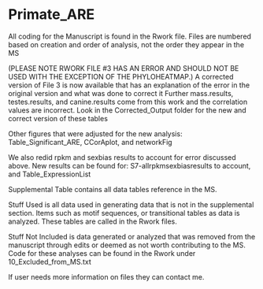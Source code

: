 # Primate_ARE
All coding for the Manuscript is found in the Rwork file. Files are numbered based on creation and order of analysis, not the order they appear in the MS

(PLEASE NOTE RWORK FILE #3 HAS AN ERROR AND SHOULD NOT BE USED WITH THE EXCEPTION OF THE PHYLOHEATMAP.)
A corrected version of File 3 is now available that has an explanation of the error in the original version and what was done to correct it
Further mass.results, testes.results, and canine.results come from this work and the correlation values are incorrect. Look in the Corrected_Output folder for the new and correct version of these tables

Other figures that were adjusted for the new analysis: Table_Significant_ARE, CCorAplot, and networkFig

We also redid rpkm and sexbias results to account for error discussed above. New results can be found for: S7-allrpkmsexbiasresults to account, and Table_ExpressionList

Supplemental Table contains all data tables reference in the MS.

Stuff Used is all data used in generating data that is not in the supplemental section. Items such as motif sequences, or transitional tables as data is analyzed. These tables are called in the Rwork files.

Stuff Not Included is data generated or analyzed that was removed from the manuscript through edits or deemed as not worth contributing to the MS. Code for these analyses can be found in the Rwork under 10_Excluded_from_MS.txt

If user needs more information on files they can contact me.
